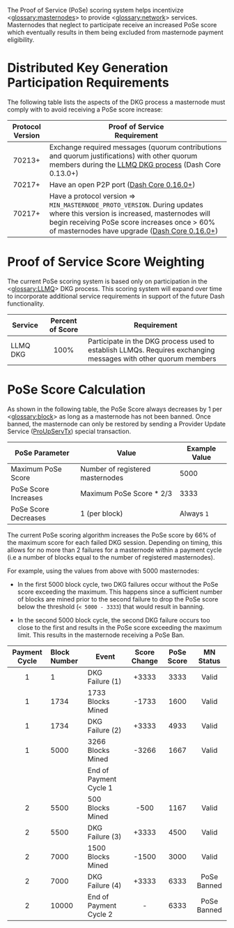 The Proof of Service (PoSe) scoring system helps incentivize <<glossary:masternodes>> to provide <<glossary:network>> services. Masternodes that neglect to participate receive an increased PoSe score which eventually results in them being excluded from masternode payment eligibility.

# Distributed Key Generation Participation Requirements

The following table lists the aspects of the DKG process a masternode must comply with to avoid receiving a PoSe score increase:

| Protocol Version | Proof of Service<br>Requirement |
| :-: | - |
| 70213+ | Exchange required messages (quorum contributions and quorum justifications) with other quorum members during the [LLMQ DKG process](core-guide-dash-features-masternode-quorums.md#sectionllmq-creation-dkg) (Dash Core 0.13.0+) |
| 70217+ | Have an open P2P port ([Dash Core 0.16.0+](https://github.com/dashpay/dash/pull/3390)) |
| 70217+ | Have a protocol version => `MIN_MASTERNODE_PROTO_VERSION`. During updates where this version is increased, masternodes will begin receiving PoSe score increases once > 60% of masternodes have upgrade ([Dash Core 0.16.0+](https://github.com/dashpay/dash/pull/3390)) |

# Proof of Service Score Weighting

The current PoSe scoring system is based only on participation in the <<glossary:LLMQ>> DKG process. This scoring system will expand over time to incorporate additional service requirements in support of the future Dash functionality.

| Service | Percent of Score | Requirement |
| ----------- | :----: | ------------------- |
| LLMQ DKG    | 100% | Participate in the DKG process used to establish LLMQs. Requires exchanging messages with other quorum members |

# **PoSe Score Calculation**

As shown in the following table, the PoSe Score always decreases by 1 per <<glossary:block>> as long as a masternode has not been banned. Once banned, the masternode can only be restored by sending a Provider Update Service ([ProUpServTx](core-ref-transactions-special-transactions.md#sectionpro-up-serv-tx)) special transaction.

| PoSe Parameter | Value | Example Value |
| --- | --- | --- |
| Maximum PoSe Score | Number of registered masternodes | 5000 |
| PoSe Score Increases | Maximum PoSe Score * 2/3 | 3333 |
| PoSe Score Decreases | 1 (per block) | Always `1` |

The current PoSe scoring algorithm increases the PoSe score by 66% of the maximum score for each failed DKG session. Depending on timing, this allows for no more than 2 failures for a masternode within a payment cycle (i.e a number of blocks equal to the number of registered masternodes).

For example, using the values from above with 5000 masternodes:

- In the first 5000 block cycle, two DKG failures occur without the PoSe score exceeding the maximum. This happens since a sufficient number of blocks are mined prior to the second failure to drop the PoSe score below the threshold (`< 5000 - 3333`) that would result in banning.

- In the second 5000 block cycle, the second DKG failure occurs too close to the first and results in the PoSe score exceeding the maximum limit. This results in the masternode receiving a PoSe Ban.

| Payment Cycle | Block Number | Event | Score Change | PoSe Score | MN Status |
| :---: | :--- | --- | :---: | :---: | :---: |
| 1 | 1 | DKG Failure (1) | +3333 | 3333 | Valid |
| 1 | 1734 | 1733 Blocks Mined | -1733 | 1600 | Valid |
| 1 | 1734 | DKG Failure (2) | +3333 | 4933 | Valid |
| 1 | 5000 | 3266 Blocks Mined | -3266 | 1667 | Valid |
| | | End of Payment Cycle 1| | | |
| 2 | 5500 | 500 Blocks Mined | -500 | 1167 | Valid |
| 2 | 5500 | DKG Failure (3) | +3333 | 4500 | Valid |
| 2 | 7000 | 1500 Blocks Mined | -1500 | 3000 | Valid |
| 2 | 7000 | DKG Failure (4) | +3333 | 6333 | PoSe Banned |
| 2 | 10000 | End of Payment Cycle 2 | - | 6333 | PoSe Banned |